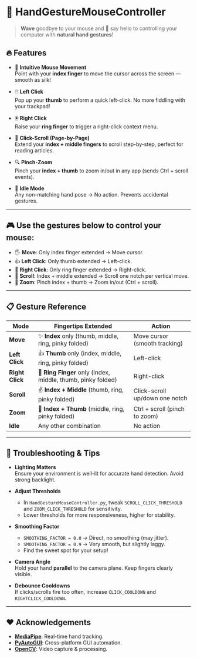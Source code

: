 # 🚀 HandGestureMouseController


> **Wave** goodbye to your mouse and **👋** say hello to controlling your computer with **natural hand gestures**!



## 🔥 Features

- 🎯 **Intuitive Mouse Movement**  
  Point with your **index finger** to move the cursor across the screen — smooth as silk!

- 🖱️ **Left Click**  
  Pop up your **thumb** to perform a quick left-click. No more fiddling with your trackpad!

- 🖲️ **Right Click**  
  Raise your **ring finger** to trigger a right-click context menu.

- 📜 **Click-Scroll (Page-by-Page)**  
  Extend your **index + middle fingers** to scroll step-by-step, perfect for reading articles.

- 🔍 **Pinch-Zoom**  
  Pinch your **index + thumb** to zoom in/out in any app (sends Ctrl + scroll events).

- 🛑 **Idle Mode**  
  Any non-matching hand pose → No action. Prevents accidental gestures.

---





## 🎮 Use the gestures below to control your mouse:
   - 🖐️ **Move**: Only index finger extended → Move cursor.
   - 👍 **Left Click**: Only thumb extended → Left-click.
   - 🤙 **Right Click**: Only ring finger extended → Right-click.
   - 🖖 **Scroll**: Index + middle extended → Scroll one notch per vertical move.
   - 🤏 **Zoom**: Pinch index + thumb → Zoom in/out (Ctrl + scroll).


---

## 📋 Gesture Reference

| Mode              | Fingertips Extended                                                                           | Action                             |
|-------------------|-----------------------------------------------------------------------------------------------|------------------------------------|
| **Move**          | ✨ **Index** only (thumb, middle, ring, pinky folded)                                         | Move cursor (smooth tracking)      |
| **Left Click**    | 👍 **Thumb** only (index, middle, ring, pinky folded)                                         | Left-click                         |
| **Right Click**   | 🔘 **Ring Finger** only (index, middle, thumb, pinky folded)                                  | Right-click                        |
| **Scroll**        | ✌️ **Index + Middle** (thumb, ring, pinky folded)                                             | Click-scroll up/down one notch     |
| **Zoom**          | 🤏 **Index + Thumb** (middle, ring, pinky folded)                                             | Ctrl + scroll (pinch to zoom)      |
| **Idle**          | Any other combination                                                                        | No action                          |

---

## 🔧 Troubleshooting &amp; Tips

- **Lighting Matters**  
  Ensure your environment is well-lit for accurate hand detection. Avoid strong backlight.

- **Adjust Thresholds**  
  - In `HandGestureMouseController.py`, tweak `SCROLL_CLICK_THRESHOLD` and `ZOOM_CLICK_THRESHOLD` for sensitivity.
  - Lower thresholds for more responsiveness, higher for stability.

- **Smoothing Factor**  
  - `SMOOTHING_FACTOR = 0.0` → Direct, no smoothing (may jitter).  
  - `SMOOTHING_FACTOR = 0.9` → Very smooth, but slightly laggy.  
  - Find the sweet spot for your setup!

- **Camera Angle**  
  Hold your hand **parallel** to the camera plane. Keep fingers clearly visible.

- **Debounce Cooldowns**  
  If clicks/scrolls fire too often, increase `CLICK_COOLDOWN` and `RIGHTCLICK_COOLDOWN`.


---

## ❤️ Acknowledgements

- **[MediaPipe](https://github.com/google/mediapipe)**: Real-time hand tracking.  
- **[PyAutoGUI](https://github.com/asweigart/pyautogui)**: Cross-platform GUI automation.  
- **[OpenCV](https://opencv.org/)**: Video capture & processing.

